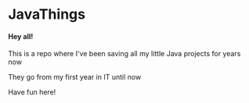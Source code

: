 # JavaThings


#### Hey all!

This is a repo where I've been saving all my little Java projects for years now

They go from my first year in IT until now 

Have fun here!
